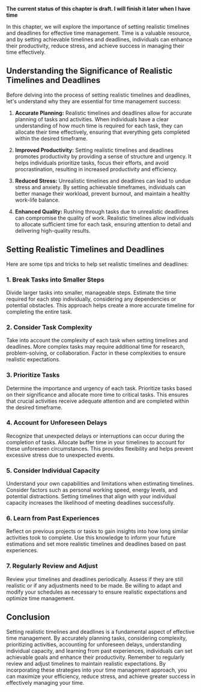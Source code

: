 **The current status of this chapter is draft. I will finish it later when I have time**

In this chapter, we will explore the importance of setting realistic timelines and deadlines for effective time management. Time is a valuable resource, and by setting achievable timelines and deadlines, individuals can enhance their productivity, reduce stress, and achieve success in managing their time effectively.

Understanding the Significance of Realistic Timelines and Deadlines
-------------------------------------------------------------------

Before delving into the process of setting realistic timelines and deadlines, let's understand why they are essential for time management success:

1. **Accurate Planning:** Realistic timelines and deadlines allow for accurate planning of tasks and activities. When individuals have a clear understanding of how much time is required for each task, they can allocate their time effectively, ensuring that everything gets completed within the desired timeframe.

2. **Improved Productivity:** Setting realistic timelines and deadlines promotes productivity by providing a sense of structure and urgency. It helps individuals prioritize tasks, focus their efforts, and avoid procrastination, resulting in increased productivity and efficiency.

3. **Reduced Stress:** Unrealistic timelines and deadlines can lead to undue stress and anxiety. By setting achievable timeframes, individuals can better manage their workload, prevent burnout, and maintain a healthy work-life balance.

4. **Enhanced Quality:** Rushing through tasks due to unrealistic deadlines can compromise the quality of work. Realistic timelines allow individuals to allocate sufficient time for each task, ensuring attention to detail and delivering high-quality results.

Setting Realistic Timelines and Deadlines
-----------------------------------------

Here are some tips and tricks to help set realistic timelines and deadlines:

### 1. **Break Tasks into Smaller Steps**

Divide larger tasks into smaller, manageable steps. Estimate the time required for each step individually, considering any dependencies or potential obstacles. This approach helps create a more accurate timeline for completing the entire task.

### 2. **Consider Task Complexity**

Take into account the complexity of each task when setting timelines and deadlines. More complex tasks may require additional time for research, problem-solving, or collaboration. Factor in these complexities to ensure realistic expectations.

### 3. **Prioritize Tasks**

Determine the importance and urgency of each task. Prioritize tasks based on their significance and allocate more time to critical tasks. This ensures that crucial activities receive adequate attention and are completed within the desired timeframe.

### 4. **Account for Unforeseen Delays**

Recognize that unexpected delays or interruptions can occur during the completion of tasks. Allocate buffer time in your timelines to account for these unforeseen circumstances. This provides flexibility and helps prevent excessive stress due to unexpected events.

### 5. **Consider Individual Capacity**

Understand your own capabilities and limitations when estimating timelines. Consider factors such as personal working speed, energy levels, and potential distractions. Setting timelines that align with your individual capacity increases the likelihood of meeting deadlines successfully.

### 6. **Learn from Past Experiences**

Reflect on previous projects or tasks to gain insights into how long similar activities took to complete. Use this knowledge to inform your future estimations and set more realistic timelines and deadlines based on past experiences.

### 7. **Regularly Review and Adjust**

Review your timelines and deadlines periodically. Assess if they are still realistic or if any adjustments need to be made. Be willing to adapt and modify your schedules as necessary to ensure realistic expectations and optimize time management.

Conclusion
----------

Setting realistic timelines and deadlines is a fundamental aspect of effective time management. By accurately planning tasks, considering complexity, prioritizing activities, accounting for unforeseen delays, understanding individual capacity, and learning from past experiences, individuals can set achievable goals and enhance their productivity. Remember to regularly review and adjust timelines to maintain realistic expectations. By incorporating these strategies into your time management approach, you can maximize your efficiency, reduce stress, and achieve greater success in effectively managing your time.
